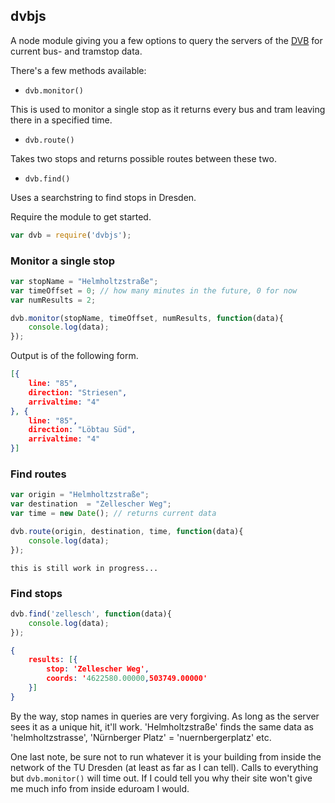 ## dvbjs

A node module giving you a few options to query the servers of the [DVB](http://dvb.de) for current bus- and tramstop data.

There's a few methods available:
- `dvb.monitor()`

 This is used to monitor a single stop as it returns every bus and tram leaving there in a specified time.

- `dvb.route()`

 Takes two stops and returns possible routes between these two.

- `dvb.find()`

 Uses a searchstring to find stops in Dresden.

Require the module to get started.
```js
var dvb = require('dvbjs');
```

### Monitor a single stop

```js
var stopName = "Helmholtzstraße";
var timeOffset = 0; // how many minutes in the future, 0 for now
var numResults = 2;

dvb.monitor(stopName, timeOffset, numResults, function(data){
    console.log(data);
});
```

Output is of the following form.

```json
[{
    line: "85",
    direction: "Striesen",
    arrivaltime: "4"
}, {
    line: "85",
    direction: "Löbtau Süd",
    arrivaltime: "4"
}]
```

### Find routes

```js
var origin = "Helmholtzstraße";
var destination  = "Zellescher Weg";
var time = new Date(); // returns current data

dvb.route(origin, destination, time, function(data){
    console.log(data);
});
```

```
this is still work in progress...
```

### Find stops

```js
dvb.find('zellesch', function(data){
    console.log(data);
});
```

```json
{
    results: [{
        stop: 'Zellescher Weg',
        coords: '4622580.00000,503749.00000'
    }]
}
```

By the way, stop names in queries are very forgiving. As long as the server sees it as a unique hit, it'll work. 'Helmholtzstraße' finds the same data as 'helmholtzstrasse', 'Nürnberger Platz' = 'nuernbergerplatz' etc.

One last note, be sure not to run whatever it is your building from inside the network of the TU Dresden (at least as far as I can tell). Calls to everything but `dvb.monitor()` will time out. If I could tell you why their site won't give me much info from inside eduroam I would.

